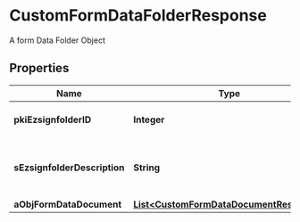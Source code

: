 

# CustomFormDataFolderResponse

A form Data Folder Object

## Properties

Name | Type | Description | Notes
------------ | ------------- | ------------- | -------------
**pkiEzsignfolderID** | **Integer** | The unique ID of the Ezsignfolder | 
**sEzsignfolderDescription** | **String** | The description of the Ezsign Folder | 
**aObjFormDataDocument** | [**List&lt;CustomFormDataDocumentResponse&gt;**](CustomFormDataDocumentResponse.md) |  | 



